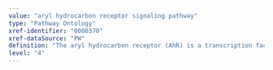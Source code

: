 ```yaml
---
value: "aryl hydrocarbon receptor signaling pathway"
type: "Pathway Ontology"
xref-identifier: "0000370"
xref-dataSource: "PW"
definition: "The aryl hydrocarbon receptor (AhR) is a transcription factor whose ligands include a variety of aromatic hydrocarbons and which regulates the expression of phase I and phase II drug- and xenobiotic-metabolizing enzymes. Phase I enzymes convert otherwise inactive hydrocarbons into active metabolites with potential carcinogenic effects, thus rendering AhR a player in tumor initiation."
level: "4"
---
```

